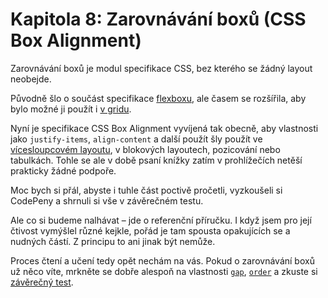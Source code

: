 # Kapitola 8: Zarovnávání boxů (CSS Box Alignment)

Zarovnávání boxů je modul specifikace CSS, bez kterého se žádný layout neobejde.

Původně šlo o součást specifikace [flexboxu](css-flexbox.md), ale časem se rozšířila, aby bylo možné ji použít i [v gridu](css-grid.md).

Nyní je specifikace CSS Box Alignment vyvíjená tak obecně, aby vlastnosti jako `justify-items`, `align-content` a další použít šly použít ve [vícesloupcovém layoutu](css-multicolumn.md), v blokových layoutech, pozicování nebo tabulkách. Tohle se ale v době psaní knížky zatím v prohlížečích netěší prakticky žádné podpoře.

Moc bych si přál, abyste i tuhle část poctivě pročetli, vyzkoušeli si CodePeny a shrnuli si vše v závěrečném testu.

Ale co si budeme nalhávat – jde o referenční příručku. I když jsem pro její čtivost vymýšlel různé kejkle, pořád je tam spousta opakujících se a nudných částí. Z principu to ani jinak být nemůže.

Proces čtení a učení tedy opět nechám na vás. Pokud o zarovnávání boxů už něco víte, mrkněte se dobře alespoň na vlastnosti [`gap`](css-gap.md), [`order`](css-order.md) a zkuste si [závěrečný test](kap-boxalign-after.md).

